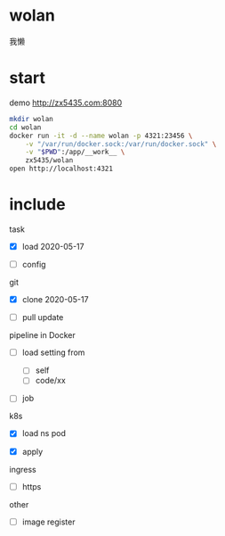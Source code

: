 wolan
======

我懒

# start

demo http://zx5435.com:8080

```sh
mkdir wolan
cd wolan
docker run -it -d --name wolan -p 4321:23456 \
    -v "/var/run/docker.sock:/var/run/docker.sock" \
    -v "$PWD":/app/__work__ \
    zx5435/wolan
open http://localhost:4321
```

# include

task
 - [x] load 2020-05-17
 - [ ] config


git
 - [x] clone 2020-05-17
 - [ ] pull update


pipeline in Docker
 - [ ] load setting from
   - [ ] self
   - [ ] code/xx
 - [ ] job


k8s
 - [x] load ns pod
 - [x] apply


ingress
 - [ ] https


other
 - [ ] image register
